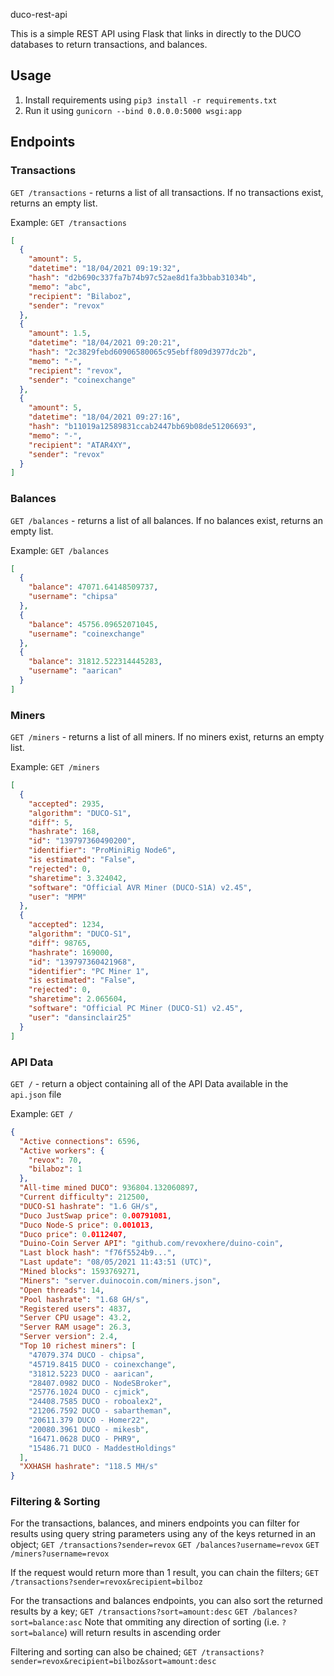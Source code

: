 duco-rest-api

This is a simple REST API using Flask that links in directly to the DUCO databases to return transactions, and balances.

## Usage

1. Install requirements using `pip3 install -r requirements.txt`
2. Run it using `gunicorn --bind 0.0.0.0:5000 wsgi:app` 

## Endpoints

### Transactions
`GET /transactions` - returns a list of all transactions. If no transactions exist, returns an empty list.

Example:
`GET /transactions`

```json
[
  {
    "amount": 5,
    "datetime": "18/04/2021 09:19:32",
    "hash": "d2b690c337fa7b74b97c52ae8d1fa3bbab31034b",
    "memo": "abc",
    "recipient": "Bilaboz",
    "sender": "revox"
  },
  {
    "amount": 1.5,
    "datetime": "18/04/2021 09:20:21",
    "hash": "2c3829febd60906580065c95ebff809d3977dc2b",
    "memo": "-",
    "recipient": "revox",
    "sender": "coinexchange"
  },
  {
    "amount": 5,
    "datetime": "18/04/2021 09:27:16",
    "hash": "b11019a12589831ccab2447bb69b08de51206693",
    "memo": "-",
    "recipient": "ATAR4XY",
    "sender": "revox"
  }
]
```



### Balances

`GET /balances` - returns a list of all balances. If no balances exist, returns an empty list.

Example:
`GET /balances`

```json
[
  {
    "balance": 47071.64148509737,
    "username": "chipsa"
  },
  {
    "balance": 45756.09652071045,
    "username": "coinexchange"
  },
  {
    "balance": 31812.522314445283,
    "username": "aarican"
  }
]
```



### Miners

`GET /miners` - returns a list of all miners. If no miners exist, returns an empty list.

Example:
`GET /miners`

```json
[
  {
    "accepted": 2935,
    "algorithm": "DUCO-S1",
    "diff": 5,
    "hashrate": 168,
    "id": "139797360490200",
    "identifier": "ProMiniRig Node6",
    "is estimated": "False",
    "rejected": 0,
    "sharetime": 3.324042,
    "software": "Official AVR Miner (DUCO-S1A) v2.45",
    "user": "MPM"
  },
  {
    "accepted": 1234,
    "algorithm": "DUCO-S1",
    "diff": 98765,
    "hashrate": 169000,
    "id": "139797360421968",
    "identifier": "PC Miner 1",
    "is estimated": "False",
    "rejected": 0,
    "sharetime": 2.065604,
    "software": "Official PC Miner (DUCO-S1) v2.45",
    "user": "dansinclair25"
  }
]
```



### API Data

`GET /` - return a object containing all of the API Data available in the `api.json` file

Example:
`GET /`

```json
{
  "Active connections": 6596,
  "Active workers": {
    "revox": 70,
    "bilaboz": 1
  },
  "All-time mined DUCO": 936804.132060897,
  "Current difficulty": 212500,
  "DUCO-S1 hashrate": "1.6 GH/s",
  "Duco JustSwap price": 0.00791081,
  "Duco Node-S price": 0.001013,
  "Duco price": 0.0112407,
  "Duino-Coin Server API": "github.com/revoxhere/duino-coin",
  "Last block hash": "f76f5524b9...",
  "Last update": "08/05/2021 11:43:51 (UTC)",
  "Mined blocks": 1593769271,
  "Miners": "server.duinocoin.com/miners.json",
  "Open threads": 14,
  "Pool hashrate": "1.68 GH/s",
  "Registered users": 4837,
  "Server CPU usage": 43.2,
  "Server RAM usage": 26.3,
  "Server version": 2.4,
  "Top 10 richest miners": [
    "47079.374 DUCO - chipsa",
    "45719.8415 DUCO - coinexchange",
    "31812.5223 DUCO - aarican",
    "28407.0982 DUCO - NodeSBroker",
    "25776.1024 DUCO - cjmick",
    "24408.7585 DUCO - roboalex2",
    "21206.7592 DUCO - sabartheman",
    "20611.379 DUCO - Homer22",
    "20080.3961 DUCO - mikesb",
    "16471.0628 DUCO - PHR9",
    "15486.71 DUCO - MaddestHoldings"
  ],
  "XXHASH hashrate": "118.5 MH/s"
}
```



### Filtering & Sorting

For the transactions, balances, and miners endpoints you can filter for results using query string parameters using any of the keys returned in an object;
`GET /transactions?sender=revox`
`GET /balances?username=revox`
`GET /miners?username=revox`

If the request would return more than 1 result, you can chain the filters;
`GET /transactions?sender=revox&recipient=bilboz`

For the transactions and balances endpoints, you can also sort the returned results by a key;
`GET /transactions?sort=amount:desc`
`GET /balances?sort=balance:asc` 
Note that ommiting any direction of sorting (i.e. `?sort=balance`) will return results in ascending order

Filtering and sorting can also be chained;
`GET /transactions?sender=revox&recipient=bilboz&sort=amount:desc`